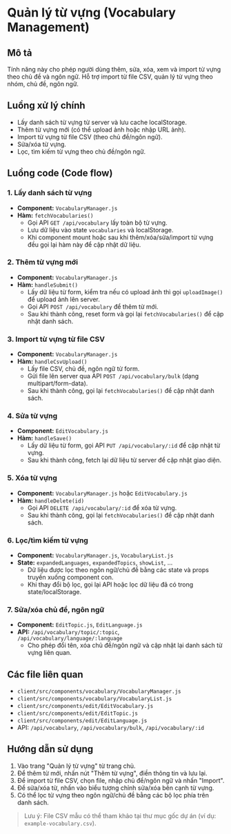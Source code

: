 # Quản lý từ vựng (Vocabulary Management)

## Mô tả

Tính năng này cho phép người dùng thêm, sửa, xóa, xem và import từ vựng theo chủ đề và ngôn ngữ. Hỗ trợ import từ file CSV, quản lý từ vựng theo nhóm, chủ đề, ngôn ngữ.

## Luồng xử lý chính

- Lấy danh sách từ vựng từ server và lưu cache localStorage.
- Thêm từ vựng mới (có thể upload ảnh hoặc nhập URL ảnh).
- Import từ vựng từ file CSV (theo chủ đề/ngôn ngữ).
- Sửa/xóa từ vựng.
- Lọc, tìm kiếm từ vựng theo chủ đề/ngôn ngữ.

## Luồng code (Code flow)

### 1. Lấy danh sách từ vựng

- **Component:** `VocabularyManager.js`
- **Hàm:** `fetchVocabularies()`
  - Gọi API `GET /api/vocabulary` lấy toàn bộ từ vựng.
  - Lưu dữ liệu vào state `vocabularies` và localStorage.
  - Khi component mount hoặc sau khi thêm/xóa/sửa/import từ vựng đều gọi lại hàm này để cập nhật dữ liệu.

### 2. Thêm từ vựng mới

- **Component:** `VocabularyManager.js`
- **Hàm:** `handleSubmit()`
  - Lấy dữ liệu từ form, kiểm tra nếu có upload ảnh thì gọi `uploadImage()` để upload ảnh lên server.
  - Gọi API `POST /api/vocabulary` để thêm từ mới.
  - Sau khi thành công, reset form và gọi lại `fetchVocabularies()` để cập nhật danh sách.

### 3. Import từ vựng từ file CSV

- **Component:** `VocabularyManager.js`
- **Hàm:** `handleCsvUpload()`
  - Lấy file CSV, chủ đề, ngôn ngữ từ form.
  - Gửi file lên server qua API `POST /api/vocabulary/bulk` (dạng multipart/form-data).
  - Sau khi thành công, gọi lại `fetchVocabularies()` để cập nhật danh sách.

### 4. Sửa từ vựng

- **Component:** `EditVocabulary.js`
- **Hàm:** `handleSave()`
  - Lấy dữ liệu từ form, gọi API `PUT /api/vocabulary/:id` để cập nhật từ vựng.
  - Sau khi thành công, fetch lại dữ liệu từ server để cập nhật giao diện.

### 5. Xóa từ vựng

- **Component:** `VocabularyManager.js` hoặc `EditVocabulary.js`
- **Hàm:** `handleDelete(id)`
  - Gọi API `DELETE /api/vocabulary/:id` để xóa từ vựng.
  - Sau khi thành công, gọi lại `fetchVocabularies()` để cập nhật danh sách.

### 6. Lọc/tìm kiếm từ vựng

- **Component:** `VocabularyManager.js`, `VocabularyList.js`
- **State:** `expandedLanguages`, `expandedTopics`, `showList`, ...
  - Dữ liệu được lọc theo ngôn ngữ/chủ đề bằng các state và props truyền xuống component con.
  - Khi thay đổi bộ lọc, gọi lại API hoặc lọc dữ liệu đã có trong state/localStorage.

### 7. Sửa/xóa chủ đề, ngôn ngữ

- **Component:** `EditTopic.js`, `EditLanguage.js`
- **API:** `/api/vocabulary/topic/:topic`, `/api/vocabulary/language/:language`
  - Cho phép đổi tên, xóa chủ đề/ngôn ngữ và cập nhật lại danh sách từ vựng liên quan.

## Các file liên quan

- `client/src/components/vocabulary/VocabularyManager.js`
- `client/src/components/vocabulary/VocabularyList.js`
- `client/src/components/edit/EditVocabulary.js`
- `client/src/components/edit/EditTopic.js`
- `client/src/components/edit/EditLanguage.js`
- API: `/api/vocabulary`, `/api/vocabulary/bulk`, `/api/vocabulary/:id`

## Hướng dẫn sử dụng

1. Vào trang "Quản lý từ vựng" từ trang chủ.
2. Để thêm từ mới, nhấn nút "Thêm từ vựng", điền thông tin và lưu lại.
3. Để import từ file CSV, chọn file, nhập chủ đề/ngôn ngữ và nhấn "Import".
4. Để sửa/xóa từ, nhấn vào biểu tượng chỉnh sửa/xóa bên cạnh từ vựng.
5. Có thể lọc từ vựng theo ngôn ngữ/chủ đề bằng các bộ lọc phía trên danh sách.

> Lưu ý: File CSV mẫu có thể tham khảo tại thư mục gốc dự án (ví dụ: `example-vocabulary.csv`).
